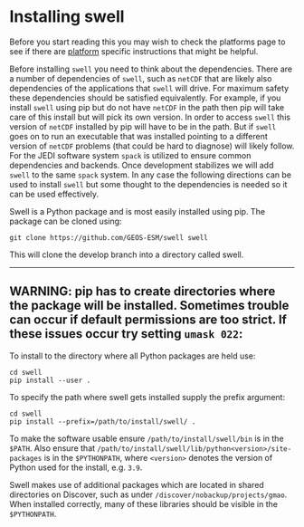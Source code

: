 # Installing swell

Before you start reading this you may wish to check the platforms page to see if there are [platform](platforms/platforms.md) specific instructions that might be helpful.

Before installing `swell` you need to think about the dependencies. There are a number of dependencies of `swell`, such as `netCDF` that are likely also dependencies of the applications that `swell` will drive. For maximum safety these dependencies should be satisfied equivalently. For example, if you install `swell` using pip but do not have `netCDF` in the path then pip will take care of this install but will pick its own version. In order to access `swell` this version of `netCDF` installed by pip will have to be in the path. But if `swell` goes on to run an executable that was installed pointing to a different version of `netCDF` problems (that could be hard to diagnose) will likely follow. For the JEDI software system `spack` is utilized to ensure common dependencies and backends. Once development stabilizes we will add `swell` to the same `spack` system. In any case the following directions can be used to install `swell` but some thought to the dependencies is needed so it can be used effectively.

Swell is a Python package and is most easily installed using pip. The package can be cloned using:

```
git clone https://github.com/GEOS-ESM/swell swell
```

This will clone the develop branch into a directory called swell.

---
**WARNING:**
pip has to create directories where the package will be installed. Sometimes trouble can occur if default permissions are too strict. If these issues occur try setting `umask 022`:
---

To install to the directory where all Python packages are held use:
```
cd swell
pip install --user .
```

To specify the path where swell gets installed supply the prefix argument:
```
cd swell
pip install --prefix=/path/to/install/swell/ .
```

To make the software usable ensure `/path/to/install/swell/bin` is in the `$PATH`. Also ensure that `/path/to/install/swell/lib/python<version>/site-packages` is in the `$PYTHONPATH`, where `<version>` denotes the version of Python used for the install, e.g. `3.9`.

Swell makes use of additional packages which are located in shared directories on Discover, such as under `/discover/nobackup/projects/gmao`. When installed correctly, many of these libraries should be visible in the `$PYTHONPATH`.
